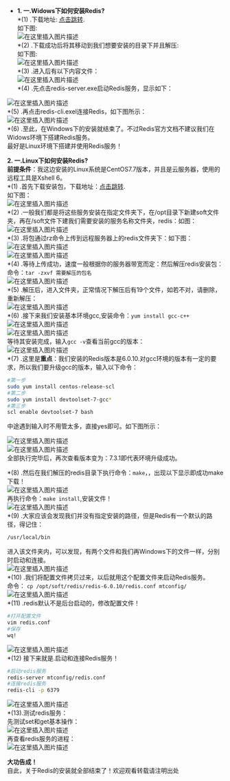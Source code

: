+   **1\. 一.Widows下如何安装Redis?**  
    \*(1) .下载地址: [点击跳转](https://github.com/microsoftarchive/redis/releases/tag/win-3.2.100).  
    如下图:  
    ![在这里插入图片描述](https://img-blog.csdnimg.cn/20210114212314327.png?x-oss-process=image/watermark,type_ZmFuZ3poZW5naGVpdGk,shadow_10,text_aHR0cHM6Ly9ibG9nLmNzZG4ubmV0L3dlaXhpbl80MzgyOTQ0Mw==,size_16,color_FFFFFF,t_70)  
    \*(2) .下载成功后将其移动到我们想要安装的目录下并且解压:  
    如下图:  
    ![在这里插入图片描述](https://img-blog.csdnimg.cn/2021011510312788.png)  
    \*(3) .进入后有以下内容文件：  
    ![在这里插入图片描述](https://img-blog.csdnimg.cn/20210115103245463.png?x-oss-process=image/watermark,type_ZmFuZ3poZW5naGVpdGk,shadow_10,text_aHR0cHM6Ly9ibG9nLmNzZG4ubmV0L3dlaXhpbl80MzgyOTQ0Mw==,size_16,color_FFFFFF,t_70)  
    \*(4) .先点击redis-server.exe启动Redis服务，显示如下：

![在这里插入图片描述](https://img-blog.csdnimg.cn/20210115103336859.png?x-oss-process=image/watermark,type_ZmFuZ3poZW5naGVpdGk,shadow_10,text_aHR0cHM6Ly9ibG9nLmNzZG4ubmV0L3dlaXhpbl80MzgyOTQ0Mw==,size_16,color_FFFFFF,t_70)  
\*(5) .再点击redis-cli.exel连接Redis，如下图所示：  
![在这里插入图片描述](https://img-blog.csdnimg.cn/2021011510354034.png?x-oss-process=image/watermark,type_ZmFuZ3poZW5naGVpdGk,shadow_10,text_aHR0cHM6Ly9ibG9nLmNzZG4ubmV0L3dlaXhpbl80MzgyOTQ0Mw==,size_16,color_FFFFFF,t_70)  
\*(6) .至此，在Windows下的安装就结束了。不过Redis官方文档不建议我们在Widows环境下搭建Redis服务。  
最好是Linux环境下搭建并使用Redis服务！

**2\. 一.Linux下如何安装Redis?**  
**前提条件**：我这边安装的Linux系统是CentOS7.7版本，并且是云服务器，使用的远程工具是Xshell 6。  
\*(1) .首先下载安装包，下载地址：[点击跳转](https://redis.io/).  
如下图：  
![在这里插入图片描述](https://img-blog.csdnimg.cn/20210115104532646.png?x-oss-process=image/watermark,type_ZmFuZ3poZW5naGVpdGk,shadow_10,text_aHR0cHM6Ly9ibG9nLmNzZG4ubmV0L3dlaXhpbl80MzgyOTQ0Mw==,size_16,color_FFFFFF,t_70)  
\*(2) .一般我们都是将这些服务安装在指定文件夹下，在/opt目录下新建soft文件夹，再在/soft文件下建我们需要安装的服务名称文件夹，redis：如图：  
![在这里插入图片描述](https://img-blog.csdnimg.cn/20210115110715908.png)  
\*(3) .将包通过rz命令上传到远程服务器上的redis文件夹下：如下图：  
![在这里插入图片描述](https://img-blog.csdnimg.cn/20210115110831490.png?x-oss-process=image/watermark,type_ZmFuZ3poZW5naGVpdGk,shadow_10,text_aHR0cHM6Ly9ibG9nLmNzZG4ubmV0L3dlaXhpbl80MzgyOTQ0Mw==,size_16,color_FFFFFF,t_70)  
![在这里插入图片描述](https://img-blog.csdnimg.cn/20210115110841618.png?x-oss-process=image/watermark,type_ZmFuZ3poZW5naGVpdGk,shadow_10,text_aHR0cHM6Ly9ibG9nLmNzZG4ubmV0L3dlaXhpbl80MzgyOTQ0Mw==,size_16,color_FFFFFF,t_70)  
\*(4) .等待上传成功，速度一般根据你的服务器带宽而定：然后解压redis安装包：  
命令：`tar -zxvf 需要解压的包名`  
![在这里插入图片描述](https://img-blog.csdnimg.cn/20210115111055757.png?x-oss-process=image/watermark,type_ZmFuZ3poZW5naGVpdGk,shadow_10,text_aHR0cHM6Ly9ibG9nLmNzZG4ubmV0L3dlaXhpbl80MzgyOTQ0Mw==,size_16,color_FFFFFF,t_70)  
\*(5) .解压后，进入文件夹，正常情况下解压后有19个文件，如若不对，请删除，重新解压：  
![在这里插入图片描述](https://img-blog.csdnimg.cn/20210115111435466.png?x-oss-process=image/watermark,type_ZmFuZ3poZW5naGVpdGk,shadow_10,text_aHR0cHM6Ly9ibG9nLmNzZG4ubmV0L3dlaXhpbl80MzgyOTQ0Mw==,size_16,color_FFFFFF,t_70)  
\*(6) .接下来我们安装基本环境gcc,安装命令：`yum install gcc-c++`  
![在这里插入图片描述](https://img-blog.csdnimg.cn/20210115111614361.png?x-oss-process=image/watermark,type_ZmFuZ3poZW5naGVpdGk,shadow_10,text_aHR0cHM6Ly9ibG9nLmNzZG4ubmV0L3dlaXhpbl80MzgyOTQ0Mw==,size_16,color_FFFFFF,t_70)  
![在这里插入图片描述](https://img-blog.csdnimg.cn/20210115111640822.png?x-oss-process=image/watermark,type_ZmFuZ3poZW5naGVpdGk,shadow_10,text_aHR0cHM6Ly9ibG9nLmNzZG4ubmV0L3dlaXhpbl80MzgyOTQ0Mw==,size_16,color_FFFFFF,t_70)  
等待其安装完成，输入`gcc -v`查看当前gcc的版本：  
![在这里插入图片描述](https://img-blog.csdnimg.cn/20210115111748343.png)  
\*(7) .这里是**重点**：我们安装的Redis版本是6.0.10.对gcc环境的版本有一定的要求，所以我们要升级gcc的版本，输入以下命令：

```bash
#第一步
sudo yum install centos-release-scl
#第二步
sudo yum install devtoolset-7-gcc*
#第三步
scl enable devtoolset-7 bash
```

中途遇到输入时不用管太多，直接yes即可。如下图所示：

![在这里插入图片描述](https://img-blog.csdnimg.cn/20210115112309347.png?x-oss-process=image/watermark,type_ZmFuZ3poZW5naGVpdGk,shadow_10,text_aHR0cHM6Ly9ibG9nLmNzZG4ubmV0L3dlaXhpbl80MzgyOTQ0Mw==,size_16,color_FFFFFF,t_70)  
![在这里插入图片描述](https://img-blog.csdnimg.cn/20210115112337483.png?x-oss-process=image/watermark,type_ZmFuZ3poZW5naGVpdGk,shadow_10,text_aHR0cHM6Ly9ibG9nLmNzZG4ubmV0L3dlaXhpbl80MzgyOTQ0Mw==,size_16,color_FFFFFF,t_70)  
全部执行完毕后，再次查看版本变为：7.3.1即代表环境升级成功。

\*(8) .然后在我们解压的redis目录下执行命令：`make`，，出现以下显示即成功make下载！  
![在这里插入图片描述](https://img-blog.csdnimg.cn/20210115112701406.png?x-oss-process=image/watermark,type_ZmFuZ3poZW5naGVpdGk,shadow_10,text_aHR0cHM6Ly9ibG9nLmNzZG4ubmV0L3dlaXhpbl80MzgyOTQ0Mw==,size_16,color_FFFFFF,t_70)  
再执行命令：`make install`,安装文件！  
![在这里插入图片描述](https://img-blog.csdnimg.cn/20210115112837706.png?x-oss-process=image/watermark,type_ZmFuZ3poZW5naGVpdGk,shadow_10,text_aHR0cHM6Ly9ibG9nLmNzZG4ubmV0L3dlaXhpbl80MzgyOTQ0Mw==,size_16,color_FFFFFF,t_70)  
\*(9) .大家应该会发现我们并没有指定安装的路径，但是Redis有一个默认的路径，得记住：

```bash
/usr/local/bin
```

进入该文件夹内，可以发现，有两个文件和我们再Windows下的文件一样，分别时启动和连接。  
![在这里插入图片描述](https://img-blog.csdnimg.cn/20210115113248933.png)  
\*(10) .我们将配置文件拷贝过来，以后就用这个配置文件来启动Redis服务。  
命令： `cp /opt/soft/redis/redis-6.0.10/redis.conf mtconfig/`  
![在这里插入图片描述](https://img-blog.csdnimg.cn/20210115113519596.png)  
\*(11) .redis默认不是后台启动的，修改配置文件！

```bash
#打开配置文件
vim redis.conf
#保存
wq!
```

![在这里插入图片描述](https://img-blog.csdnimg.cn/20210115113835457.png?x-oss-process=image/watermark,type_ZmFuZ3poZW5naGVpdGk,shadow_10,text_aHR0cHM6Ly9ibG9nLmNzZG4ubmV0L3dlaXhpbl80MzgyOTQ0Mw==,size_16,color_FFFFFF,t_70)  
\*(12) 接下来就是.启动和连接Redis服务！

```bash
#启动redis服务
redis-server mtconfig/redis.conf
#连接redis服务
redis-cli -p 6379
```

![在这里插入图片描述](https://img-blog.csdnimg.cn/20210115114124653.png?x-oss-process=image/watermark,type_ZmFuZ3poZW5naGVpdGk,shadow_10,text_aHR0cHM6Ly9ibG9nLmNzZG4ubmV0L3dlaXhpbl80MzgyOTQ0Mw==,size_16,color_FFFFFF,t_70)  
\*(13).测试redis服务：  
先测试set和get基本操作：  
![在这里插入图片描述](https://img-blog.csdnimg.cn/20210115114407982.png)  
再查看redis服务的进程：  
![在这里插入图片描述](https://img-blog.csdnimg.cn/20210115114453196.png)

**大功告成！**  
自此，关于Redis的安装就全部结束了！欢迎观看转载请注明出处